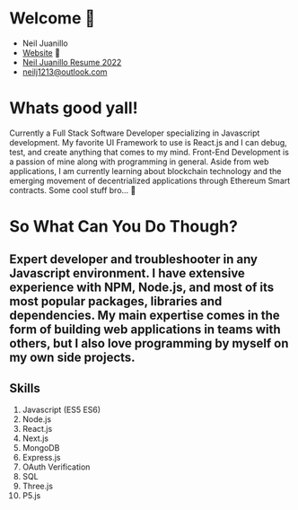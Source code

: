 # Welcome 👋
- Neil Juanillo 
- [Website](https://ajax12233512.github.io/Neil-Portfolio/) 👀
- [Neil Juanillo Resume 2022](https://github.com/ajax12233512/ajax12233512/files/8180531/Neil.Juanillo.Resume.2022.pdf)
- neilj1213@outlook.com

<!---
ajax12233512/ajax12233512 is a ✨ special ✨ repository because its `README.md` (this file) appears on your GitHub profile.
You can click the Preview link to take a look at your changes.
--->

# Whats good yall!

Currently a Full Stack Software Developer specializing in Javascript development. 
My favorite UI Framework to use is React.js and I can debug, test, and create anything 
that comes to my mind. Front-End Development is a passion of mine along with programming
in general. Aside from web applications, I am currently learning about blockchain
technology and the emerging movement of decentrialized applications through 
Ethereum Smart contracts. Some cool stuff bro... 👀

# So What Can You Do Though?
Expert developer and troubleshooter in any Javascript environment. I have extensive experience with NPM, Node.js, and most
of its most popular packages, libraries and dependencies. My main expertise comes in the form of building web applications 
in teams with others, but I also love programming by myself on my own side projects. 
---
## Skills
1. Javascript (ES5 ES6)
2. Node.js
3. React.js
4. Next.js
5. MongoDB
6. Express.js
7. OAuth Verification
8. SQL
9. Three.js
10. P5.js

